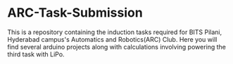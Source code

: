 # ARC-Task-Submission
This is a repository containing the induction tasks required for BITS Pilani, Hyderabad campus's Automatics and Robotics(ARC) Club. Here you will find several arduino projects along with calculations involving powering the third task with LiPo.
